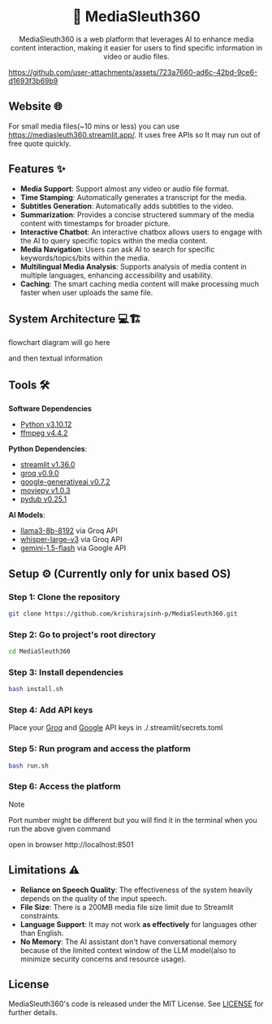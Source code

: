 <div align="center">
    <h1>
        🔎 MediaSleuth360
    </h1>
    MediaSleuth360 is a web platform that leverages AI to enhance media content interaction, making it easier for users to find specific information in video or audio files.
</div>

https://github.com/user-attachments/assets/723a7660-ad6c-42bd-9ce6-d1693f3b69b9

## Website 🌐

For small media files(~10 mins or less) you can use https://mediasleuth360.streamlit.app/. It uses free APIs so It may run out of free quote quickly.

## Features ✨

- **Media Support**: Support almost any video or audio file format.
- **Time Stamping**: Automatically generates a transcript for the media.
- **Subtitles Generation**: Automatically adds subtitles to the video.
- **Summarization**: Provides a concise structered summary of the media content with timestamps for broader picture.
- **Interactive Chatbot**: An interactive chatbox allows users to engage with the AI to query specific topics within the media content.
- **Media Navigation**: Users can ask AI to search for specific keywords/topics/bits within the media.
- **Multilingual Media Analysis**: Supports analysis of media content in multiple languages, enhancing accessibility and usability.
- **Caching**: The smart caching media content will make processing much faster when user uploads the same file.

## System Architecture 💻🏗️

flowchart diagram will go here

and then textual information

## Tools 🛠

**Software Dependencies**
- [Python v3.10.12](https://www.python.org/)
- [ffmpeg v4.4.2](https://www.ffmpeg.org/)

**Python Dependencies**:
- [streamlit v1.36.0](https://streamlit.io/)
- [groq v0.9.0](https://groq.com/)
- [google-generativeai v0.7.2](https://pypi.org/project/google-ai-generativelanguage/)
- [moviepy v1.0.3](https://pypi.org/project/moviepy/)
- [pydub v0.25.1](https://pydub.com/)

**AI Models**:
- [llama3-8b-8192](https://huggingface.co/meta-llama/Meta-Llama-3-8B) via Groq API
- [whisper-large-v3](https://huggingface.co/openai/whisper-large-v3) via Groq API
- [gemini-1.5-flash](https://deepmind.google/technologies/gemini/flash/) via Google API

## Setup ⚙️ (Currently only for unix based OS)

### Step 1: Clone the repository

```bash
git clone https://github.com/krishirajsinh-p/MediaSleuth360.git
```

### Step 2: Go to project's root directory

```bash
cd MediaSleuth360
```

### Step 3: Install dependencies

```bash
bash install.sh
```

### Step 4: Add API keys

Place your [Groq](https://groq.com/) and [Google](https://aistudio.google.com/app/apikey) API keys in ./.streamlit/secrets.toml

### Step 5: Run program and access the platform

```bash
bash run.sh
```

### Step 6: Access the platform

> [!NOTE]
> Port number might be different but you will find it in the terminal when you run the above given command

open in browser http://localhost:8501

## Limitations ⚠️

- **Reliance on Speech Quality**: The effectiveness of the system heavily depends on the quality of the input speech.
- **File Size**: There is a 200MB media file size limit due to Streamlit constraints.
- **Language Support**: It may not work **as effectively** for languages other than English.
- **No Memory**: The AI assistant don't have conversational memory because of the limited context window of the LLM model(also to minimize security concerns and resource usage).

## License

MediaSleuth360's code is released under the MIT License. See [LICENSE](https://github.com/krishirajsinh-p/MediaSleuth360/blob/master/LICENSE) for further details.
